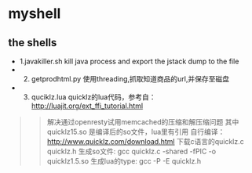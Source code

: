myshell
=======

the shells
-------------
*    1.javakiller.sh  kill java process and export the jstack dump to the file
*    2. getprodhtml.py  使用threading,抓取知道商品的url,并保存至磁盘
*    3. quciklz.lua   quicklz的lua代码，参考自：http://luajit.org/ext_ffi_tutorial.html
>>解决通过openresty试用memcached的压缩和解压缩问题
   其中quicklz15.so  是编译后的so文件，lua里有引用
   自行编译：
   http://www.quicklz.com/download.html 下载c语言的quicklz.c quicklz.h
   生成so文件:
   gcc quicklz.c -shared -fPIC -o quicklz1.5.so
   生成lua的type:
   gcc -P -E quicklz.h

